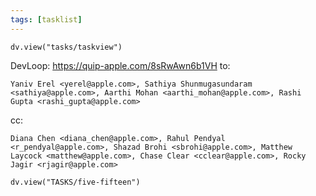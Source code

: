 ```yaml
---
tags: [tasklist]
---
```


```dataviewjs
dv.view("tasks/taskview")
```
DevLoop: https://quip-apple.com/8sRwAwn6b1VH
to:
```
Yaniv Erel <yerel@apple.com>, Sathiya Shunmugasundaram <sathiya@apple.com>, Aarthi Mohan <aarthi_mohan@apple.com>, Rashi Gupta <rashi_gupta@apple.com>
```

cc: 
```
Diana Chen <diana_chen@apple.com>, Rahul Pendyal <r_pendyal@apple.com>, Shazad Brohi <sbrohi@apple.com>, Matthew Laycock <matthew@apple.com>, Chase Clear <cclear@apple.com>, Rocky Jagir <rjagir@apple.com>
```

```dataviewjs
dv.view("TASKS/five-fifteen")
```